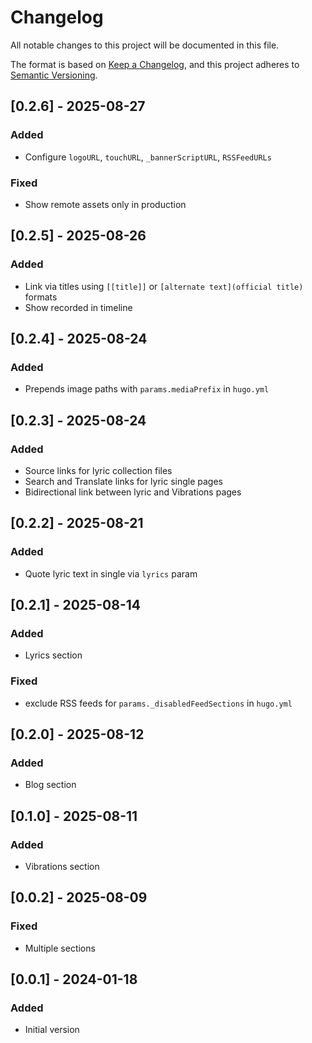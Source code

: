 # Changelog

All notable changes to this project will be documented in this file.

The format is based on [Keep a Changelog](https://keepachangelog.com/en/1.0.0/),
and this project adheres to [Semantic Versioning](https://semver.org/spec/v2.0.0.html).

## [0.2.6] - 2025-08-27

### Added
- Configure `logoURL`, `touchURL`, `_bannerScriptURL`, `RSSFeedURLs`

### Fixed
- Show remote assets only in production

## [0.2.5] - 2025-08-26

### Added
- Link via titles using `[[title]]` or `[alternate text](official title)` formats
- Show recorded in timeline

## [0.2.4] - 2025-08-24

### Added
- Prepends image paths with `params.mediaPrefix` in `hugo.yml`

## [0.2.3] - 2025-08-24

### Added
- Source links for lyric collection files
- Search and Translate links for lyric single pages
- Bidirectional link between lyric and Vibrations pages

## [0.2.2] - 2025-08-21

### Added
- Quote lyric text in single via `lyrics` param

## [0.2.1] - 2025-08-14

### Added
- Lyrics section

### Fixed
- exclude RSS feeds for `params._disabledFeedSections` in `hugo.yml`

## [0.2.0] - 2025-08-12

### Added
- Blog section

## [0.1.0] - 2025-08-11

### Added
- Vibrations section

## [0.0.2] - 2025-08-09

### Fixed
- Multiple sections

## [0.0.1] - 2024-01-18

### Added
- Initial version
